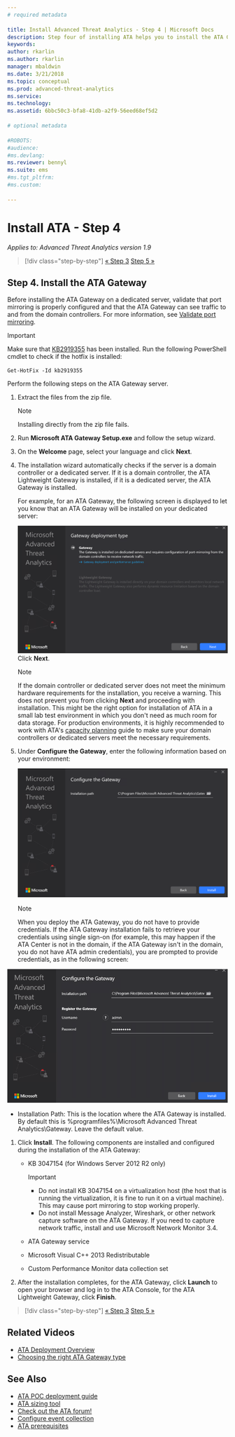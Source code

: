 ```yaml
---
# required metadata

title: Install Advanced Threat Analytics - Step 4 | Microsoft Docs
description: Step four of installing ATA helps you to install the ATA Gateway.
keywords:
author: rkarlin
ms.author: rkarlin
manager: mbaldwin
ms.date: 3/21/2018
ms.topic: conceptual
ms.prod: advanced-threat-analytics
ms.service:
ms.technology:
ms.assetid: 6bbc50c3-bfa8-41db-a2f9-56eed68ef5d2

# optional metadata

#ROBOTS:
#audience:
#ms.devlang:
ms.reviewer: bennyl
ms.suite: ems
#ms.tgt_pltfrm:
#ms.custom:

---
```


# Install ATA - Step 4

*Applies to: Advanced Threat Analytics version 1.9*

> [!div class="step-by-step"]
> [« Step 3](install-ata-step3.md)
> [Step 5 »](install-ata-step5.md)

## Step 4. Install the ATA Gateway

Before installing the ATA Gateway on a dedicated server, validate that port mirroring is properly configured and that the ATA Gateway can see traffic to and from the domain controllers. For more information, see [Validate port mirroring](validate-port-mirroring.md).


> [!IMPORTANT]
> Make sure that [KB2919355](http://support.microsoft.com/kb/2919355/) has been installed.  Run the following PowerShell cmdlet to check if the hotfix is installed:
>
> `Get-HotFix -Id kb2919355`

Perform the following steps on the ATA Gateway server.

1.  Extract the files from the zip file. 
    > [!NOTE] 
    > Installing directly from the zip file fails.
    
1.  Run **Microsoft ATA Gateway Setup.exe** and follow the setup wizard.
    
1.  On the **Welcome** page, select your language and click **Next**.
    
1.  The installation wizard automatically checks if the server is a domain controller or a dedicated server. If it is a domain controller, the ATA Lightweight Gateway is installed, if it is a dedicated server, the ATA Gateway is installed. 
    
    For example, for an ATA Gateway, the following screen is displayed to let you know that an ATA Gateway will be installed on your dedicated server:
    
    ![ATA Gateway installation](media/ata-gw-install.png)
    Click **Next**.
    
    > [!NOTE] 
    > If the domain controller or dedicated server does not meet the minimum hardware requirements for the installation, you receive a warning. This does not prevent you from clicking **Next** and proceeding with installation. This might be the right option for installation of ATA in a small lab test environment in which you don't need as much room for data storage. For production environments, it is highly recommended to work with ATA's [capacity planning](ata-capacity-planning.md) guide to make sure your domain controllers or dedicated servers meet the necessary requirements.
    
1.  Under **Configure the Gateway**, enter the following information based on your environment:
    
    ![ATA gateway configuration image](media/ata-gw-configure.png)
    
    > [!NOTE]
    > When you deploy the ATA Gateway, you do not have to provide credentials. If the ATA Gateway installation fails to retrieve your credentials using single sign-on (for example, this may happen if the ATA Center is not in the domain, if the ATA Gateway isn't in the domain, you do not have ATA admin credentials), you are prompted to provide credentials, as in the following screen: 
    
  ![Provide ATA gateway credentials](media/ata-install-credentials.png)
    
   - Installation Path: This is the location where the ATA Gateway is installed. By default this is  %programfiles%\Microsoft Advanced Threat Analytics\Gateway. Leave the default value.
    
1. Click **Install**. The following components are installed and configured during the installation of the ATA Gateway:
    
    -   KB 3047154 (for Windows Server 2012 R2 only)
    
        > [!IMPORTANT]
        > -   Do not install KB 3047154 on a virtualization host (the host that is running the virtualization, it is fine to run it on a virtual machine). This may cause port mirroring to stop working properly. 
        > -   Do not install Message Analyzer, Wireshark, or other network capture software on the ATA Gateway. If you need to capture network traffic, install and use Microsoft Network Monitor 3.4.
    
    -   ATA Gateway service
    -   Microsoft Visual C++ 2013 Redistributable
    -   Custom Performance Monitor data collection set
    
1.  After the installation completes, for the ATA Gateway, click **Launch** to open your browser and log in to the ATA Console, for the ATA Lightweight Gateway, click **Finish**.


> [!div class="step-by-step"]
> [« Step 3](install-ata-step3.md)
> [Step 5 »](install-ata-step5.md)


## Related Videos
- [ATA Deployment Overview](https://channel9.msdn.com/Shows/Microsoft-Security/Overview-of-ATA-Deployment-in-10-Minutes)
- [Choosing the right ATA Gateway type](https://channel9.msdn.com/Shows/Microsoft-Security/ATA-Deployment-Choose-the-Right-Gateway-Type)

## See Also
- [ATA POC deployment guide](http://aka.ms/atapoc)
- [ATA sizing tool](http://aka.ms/atasizingtool)
- [Check out the ATA forum!](https://social.technet.microsoft.com/Forums/security/home?forum=mata)
- [Configure event collection](configure-event-collection.md)
- [ATA prerequisites](ata-prerequisites.md)

